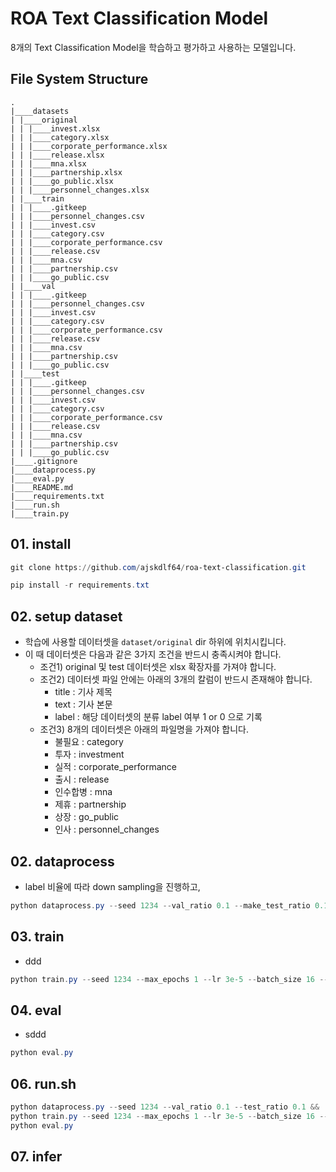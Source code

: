 # ROA Text Classification Model
8개의 Text Classification Model을 학습하고 평가하고 사용하는 모델입니다.

## File System Structure
```powerhsell
.
|____datasets
| |____original
| | |____invest.xlsx
| | |____category.xlsx
| | |____corporate_performance.xlsx
| | |____release.xlsx
| | |____mna.xlsx
| | |____partnership.xlsx
| | |____go_public.xlsx
| | |____personnel_changes.xlsx
| |____train
| | |____.gitkeep
| | |____personnel_changes.csv
| | |____invest.csv
| | |____category.csv
| | |____corporate_performance.csv
| | |____release.csv
| | |____mna.csv
| | |____partnership.csv
| | |____go_public.csv
| |____val
| | |____.gitkeep
| | |____personnel_changes.csv
| | |____invest.csv
| | |____category.csv
| | |____corporate_performance.csv
| | |____release.csv
| | |____mna.csv
| | |____partnership.csv
| | |____go_public.csv
| |____test
| | |____.gitkeep
| | |____personnel_changes.csv
| | |____invest.csv
| | |____category.csv
| | |____corporate_performance.csv
| | |____release.csv
| | |____mna.csv
| | |____partnership.csv
| | |____go_public.csv
|____.gitignore
|____dataprocess.py
|____eval.py
|____README.md
|____requirements.txt
|____run.sh
|____train.py
```


##  01. install
```powershell
git clone https://github.com/ajskdlf64/roa-text-classification.git
```
```powershell
pip install -r requirements.txt
```

## 02. setup dataset
- 학습에 사용할 데이터셋을 `dataset/original` dir 하위에 위치시킵니다.
- 이 때 데이터셋은 다음과 같은 3가지 조건을 반드시 충족시켜야 합니다.
  - 조건1) original 및 test 데이터셋은 xlsx 확장자를 가져야 합니다.
  - 조건2) 데이터셋 파일 안에는 아래의 3개의 칼럼이 반드시 존재해야 합니다.
     - title : 기사 제목
     - text : 기사 본문
     - label : 해당 데이터셋의 분류 label 여부 1 or 0 으로 기록
  - 조건3) 8개의 데이터셋은 아래의 파일명을 가져야 합니다.
    -  불필요 : category
    - 투자 : investment
    - 실적 : corporate_performance
    - 출시 : release
    - 인수합병 : mna
    - 제휴 : partnership
    - 상장 : go_public
    - 인사 : personnel_changes

## 02. dataprocess
- label 비율에 따라 down sampling을 진행하고, 
```powershell
python dataprocess.py --seed 1234 --val_ratio 0.1 --make_test_ratio 0.1
```

## 03. train
- ddd
```powershell
python train.py --seed 1234 --max_epochs 1 --lr 3e-5 --batch_size 16 --backbone distilbert-base-multilingual-cased
```

## 04. eval
- sddd
```powershell
python eval.py
```

## 06. run.sh
```powershell
python dataprocess.py --seed 1234 --val_ratio 0.1 --test_ratio 0.1 &&
python train.py --seed 1234 --max_epochs 1 --lr 3e-5 --batch_size 16 --backbone distilbert-base-multilingual-cased &&
python eval.py
```

## 07. infer